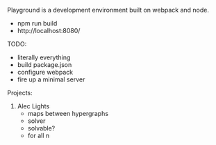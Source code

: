 Playground is a development environment built on webpack and node.

* npm run build
* http://localhost:8080/

TODO:
- literally everything
- build package.json
- configure webpack
- fire up a minimal server

Projects:
1. Alec Lights
    - maps between hypergraphs
    - solver
    - solvable?
    - for all n